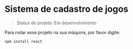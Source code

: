 
# Sistema de cadastro de jogos

> Status do projeto: Em desenvolvimento

Para rodar esse projeto na sua máquina, por favor digite:

```
npm install react
```
